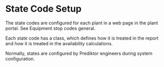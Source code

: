 # State Code Setup

The state codes are configured for each plant in a web page in the plant portal. See Equipment stop codes general.

Each state code has a class, which defines how it is treated in the report and how it is treated in the availability calculations.

Normally, states are configured by Prediktor engineers during system configuration.